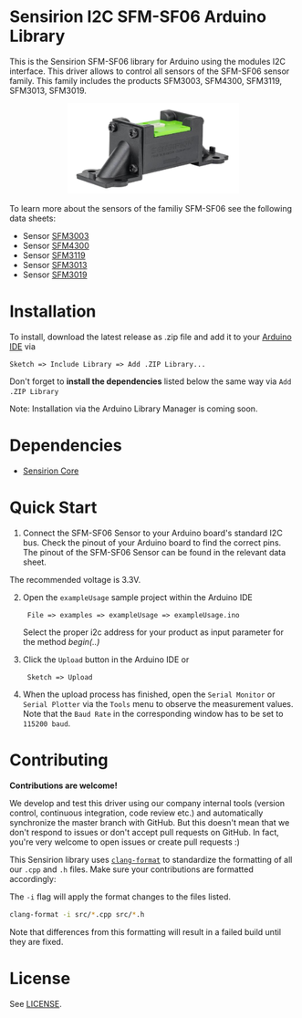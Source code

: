 # Sensirion I2C SFM-SF06 Arduino Library

This is the Sensirion SFM-SF06 library for Arduino using the
modules I2C interface. This driver allows to control all sensors of the SFM-SF06 sensor family. This family includes the products SFM3003, SFM4300, SFM3119, SFM3013, SFM3019.

[<center><img src="images/SFM4300.png" width="300px"></center>](https://www.sensirion.com/en/flow-sensors/)

To learn more about the sensors of the familiy SFM-SF06 see the following data sheets:
* Sensor [SFM3003](https://www.sensirion.com/fileadmin/user_upload/customers/sensirion/Dokumente/5_Mass_Flow_Meters/Datasheets/Sensirion_Mass_Flow_Meters_SFM3003_Datasheet.pdf)
* Sensor [SFM4300](https://www.sensirion.com)
* Sensor [SFM3119](https://www.sensirion.com/fileadmin/user_upload/customers/sensirion/Dokumente/5_Mass_Flow_Meters/Datasheets/Sensirion_Mass_Flow_Meters_SFM3119_Datasheet.pdf)
* Sensor [SFM3013](https://www.sensirion.com/fileadmin/user_upload/customers/sensirion/Dokumente/5_Mass_Flow_Meters/Datasheets/Sensirion_Mass_Flow_Meters_SFM3013_Datasheet.pdf)
* Sensor [SFM3019](https://www.sensirion.com/fileadmin/user_upload/customers/sensirion/Dokumente/5_Mass_Flow_Meters/Datasheets/Sensirion_Mass_Flow_Meters_SFM3019_Datasheet.pdf)



# Installation

To install, download the latest release as .zip file and add it to your
[Arduino IDE](http://www.arduino.cc/en/main/software) via

	Sketch => Include Library => Add .ZIP Library...

Don't forget to **install the dependencies** listed below the same way via `Add
.ZIP Library`

Note: Installation via the Arduino Library Manager is coming soon.

# Dependencies

* [Sensirion Core](https://github.com/Sensirion/arduino-core)


# Quick Start

1. Connect the SFM-SF06 Sensor to your Arduino board's standard
   I2C bus. Check the pinout of your Arduino board to find the correct pins.
   The pinout of the SFM-SF06 Sensor can be found in the relevant
   data sheet.

The recommended voltage is 3.3V.

2. Open the `exampleUsage` sample project within the Arduino IDE

		File => examples => exampleUsage => exampleUsage.ino

      Select the proper i2c address for your product as input parameter for the method *begin(..)*

3. Click the `Upload` button in the Arduino IDE or

		Sketch => Upload

4. When the upload process has finished, open the `Serial Monitor` or `Serial
   Plotter` via the `Tools` menu to observe the measurement values. Note that
   the `Baud Rate` in the corresponding window has to be set to `115200 baud`.

# Contributing

**Contributions are welcome!**

We develop and test this driver using our company internal tools (version
control, continuous integration, code review etc.) and automatically
synchronize the master branch with GitHub. But this doesn't mean that we don't
respond to issues or don't accept pull requests on GitHub. In fact, you're very
welcome to open issues or create pull requests :)

This Sensirion library uses
[`clang-format`](https://releases.llvm.org/download.html) to standardize the
formatting of all our `.cpp` and `.h` files. Make sure your contributions are
formatted accordingly:

The `-i` flag will apply the format changes to the files listed.

```bash
clang-format -i src/*.cpp src/*.h
```

Note that differences from this formatting will result in a failed build until
they are fixed.

# License

See [LICENSE](LICENSE).

